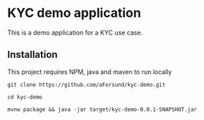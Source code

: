 # KYC demo application

This is a demo application for a KYC use case. 

## Installation

This project requires NPM, java and maven to run locally

```shell
git clone https://github.com/aForsund/kyc-demo.git

cd kyc-demo

mvnw package && java -jar target/kyc-demo-0.0.1-SNAPSHOT.jar
```
